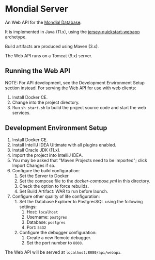 # Mondial Server

An Web API for the [Mondial Database](https://www.dbis.informatik.uni-goettingen.de/Mondial/).

It is implemented in Java (11.x), using the
[jersey-quickstart-webapp](https://jersey.github.io/documentation/latest/getting-started.html)
archetype.

Build artifacts are produced using Maven (3.x).

The Web API runs on a Tomcat (9.x) server.

## Running the Web API

NOTE: For API development, see the Development Environment Setup section instead.
For serving the Web API for use with web clients:

1. Install Docker CE.
2. Change into the project directory.
3. Run `sh start.sh` to build the project source code and start the web services.

## Development Environment Setup 

1. Install Docker CE.
1. Install IntelliJ IDEA Ultimate with all plugins enabled.
2. Install Oracle JDK (11.x).
3. Import the project into IntelliJ IDEA.
4. You may be asked that "Maven Projects need to be imported"; click Import Changes if so.
5. Configure the build configuration:
    1. Set the Server to Docker
    2. Set the compose file to the *docker-compose.yml* in this directory.
    3. Check the option to force rebuilds.
    4. Set Build Artifact: WAR to run before launch.
6. Configure other quality of life configuration:
    1. Set the Database Explorer to PostgresSQL using the following settings:
        1. Host: `localhost`
        2. Username: `postgres`
        3. Database: `postgres`
        4. Port: `5432`
    2. Configure the debugger configuration:
        1. Create a new Remote debugger.
        2. Set the port number to `8000`.


The Web API will be served at `localhost:8080/api/webapi`.
